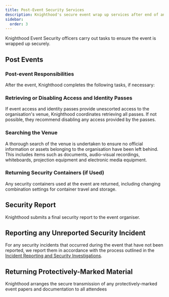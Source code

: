 ```yaml
---
title: Post-Event Security Services
description: Knighthood's secure event wrap up services after end of an event.
sidebar:
  order: 3
---
```




Knighthood Event Security officers carry out tasks to ensure the event is wrapped up securely.

## Post Events

### Post-event Responsibilities

After the event, Knighthood completes the following tasks, if necessary:

### Retrieving or Disabling Access and Identity Passes

If event access and identity passes provide unescorted access to the organisation's venue, Knighthood coordinates retrieving all passes. If not possible, they recommend disabling any access provided by the passes.

### Searching the Venue

A thorough search of the venue is undertaken to ensure no official information or assets belonging to the organisation have been left behind. This includes items such as documents, audio-visual recordings, whiteboards, projection equipment and electronic media equipment.

### Returning Security Containers (if Used)

Any security containers used at the event are returned, including changing combination settings for container travel and storage.

## Security Report

Knighthood submits a final security report to the event organiser.

## Reporting any Unreported Security Incident

For any security incidents that occurred during the event that have not been reported, we report them in accordance with the process outlined in the [Incident Reporting and Security Investigations](/security/governance/incident).

## Returning Protectively-Marked Material

Knighthood arranges the secure transmission of any protectively-marked event papers and documentation to all attendees
